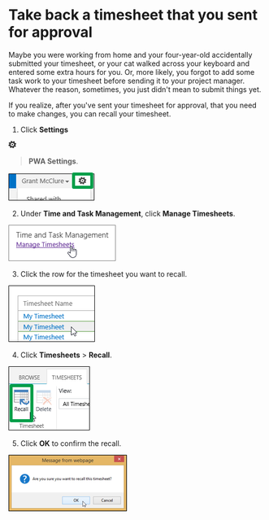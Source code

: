 
# Take back a timesheet that you sent for approval

Maybe you were working from home and your four-year-old accidentally submitted your timesheet, or your cat walked across your keyboard and entered some extra hours for you. Or, more likely, you forgot to add some task work to your timesheet before sending it to your project manager. Whatever the reason, sometimes, you just didn't mean to submit things yet.
  
    
    

If you realize, after you've sent your timesheet for approval, that you need to make changes, you can recall your timesheet.
1. Click **Settings**
  
    
    
![Settings icon](images/22ecb306-849a-4d04-8885-fe49ec9df8ce.png)
  
    
    
 > **PWA Settings**.
    
    
  
    
    
![Settings](images/6481ce2b-5b5e-4c0d-a1de-cb3be3d94abf.png)
  
    
    

  
    
    

  
    
    

    
  
2. Under **Time and Task Management**, click **Manage Timesheets**.
    
    
  
    
    
![Manage Timesheets](images/4b11b5b1-b43a-4fc5-871e-c405da6c1aa7.png)
  
    
    

  
    
    

  
    
    

    
  
3. Click the row for the timesheet you want to recall.
    
    
  
    
    
![List of timesheets](images/6416e253-6ded-4e50-83a7-b1a891ada9a5.png)
  
    
    

  
    
    

  
    
    

    
  
4. Click **Timesheets** > **Recall**.
    
    
  
    
    
![Recall](images/64d04409-2e4b-4c63-8f0e-d168d2f53a73.png)
  
    
    

  
    
    

  
    
    

    
  
5. Click **OK** to confirm the recall.
    
    
  
    
    
![Confirmation dialog box](images/80444987-21ee-44c7-b844-e56f59990087.png)
  
    
    

  
    
    

  
    
    

    
  
